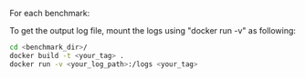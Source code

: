 For each benchmark:

To get the output log file, mount the logs using "docker run -v" as following:
```bash
cd <benchmark_dir>/  
docker build -t <your_tag> .  
docker run -v <your_log_path>:/logs <your_tag>
```
